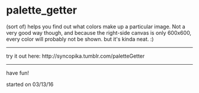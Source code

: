 # palette_getter
    
(sort of) helps you find out what colors make up a particular image. Not a very good way though, and because the right-side canvas is only 600x600, every color will probably not be shown. but it's kinda neat. :)   
<hr>
try it out here: http://syncopika.tumblr.com/paletteGetter    
<hr>
have fun!    
    
started on 03/13/16
